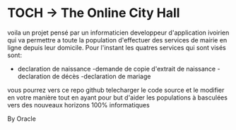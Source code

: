 # TOCH -> The Online City Hall
voila un projet pensé par un informaticien developpeur d'application ivoirien qui va permettre a toute la population d'effectuer des services de mairie en ligne depuis leur domicile.
Pour l'instant les quatres services qui sont visés sont:
- declaration de naissance
-demande de copie d'extrait de naissance
-declaration de décès
-declaration de mariage

vous pourrez vers ce repo github telecharger le code source et le modifier en votre manière tout en ayant pour but d'aider les populations à basculées vers des nouveaux horizons 100% informatiques

By Oracle
